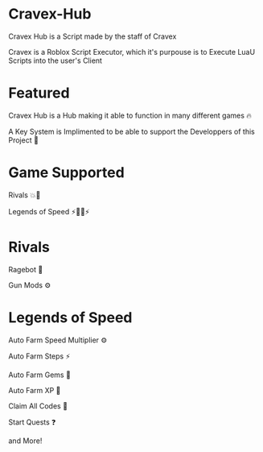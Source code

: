 # Cravex-Hub 
Cravex Hub is a Script made by the staff of Cravex

Cravex is a Roblox Script Executor, which it's purpouse is to Execute LuaU Scripts into the user's Client

# Featured
Cravex Hub is a Hub making it able to function in many different games 🔥

A Key System is Implimented to be able to support the Developpers of this Project 🔑

# Game Supported
Rivals 💥🔫

Legends of Speed ⚡🏃‍♂️⚡

# Rivals
Ragebot 🎯

Gun Mods ⚙️

# Legends of Speed
Auto Farm Speed Multiplier ⚙️

Auto Farm Steps ⚡

Auto Farm Gems 💎

Auto Farm XP 🎉

Claim All Codes 🎁

Start Quests ❓

and More!


